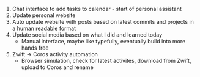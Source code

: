 1. Chat interface to add tasks to calendar - start of personal assistant
2. Update personal website
3. Auto update website with posts based on latest commits and projects in a human readable format
4. Update social media based on what I did and learned today
    - Manual interface, maybe like typefully, eventually build into more hands free
5. Zwift -> Coros activity automation
    - Browser simulation, check for latest activites, download from Zwift, upload to Coros and rename
